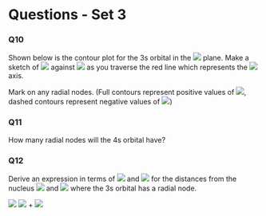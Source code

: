 # Questions - Set 3

### Q10
Shown below is the contour plot for the 3s orbital in the <img src="https://render.githubusercontent.com/render/math?math=\displaystyle xy"> plane. Make a sketch of <img src="https://render.githubusercontent.com/render/math?math=\displaystyle \psi"> against <img src="https://render.githubusercontent.com/render/math?math=\displaystyle x"> as you traverse the red line which represents the <img src="https://render.githubusercontent.com/render/math?math=\displaystyle x"> axis.
 
Mark on any radial nodes. (Full contours represent positive values of <img src="https://render.githubusercontent.com/render/math?math=\displaystyle \psi">, dashed contours represent negative values of <img src="https://render.githubusercontent.com/render/math?math=\displaystyle \psi">)


### Q11
How many radial nodes will the 4s orbital have?

### Q12
Derive an expression in terms of <img src="https://render.githubusercontent.com/render/math?math=\displaystyle \gamma"> and <img src="https://render.githubusercontent.com/render/math?math=\displaystyle \delta"> for the distances from the nucleus <img src="https://render.githubusercontent.com/render/math?math=\displaystyle r_1"> and <img src="https://render.githubusercontent.com/render/math?math=\displaystyle r_2"> where the 3s orbital has a radial node. 
 
<img src="https://render.githubusercontent.com/render/math?math=\displaystyle R_{3s}(r)="> <img src="https://render.githubusercontent.com/render/math?math=\displaystyle (\gamma - \delta r + "> + <img src="https://render.githubusercontent.com/render/math?math=\displaystyle r^2)e^{-3r\eta}">
